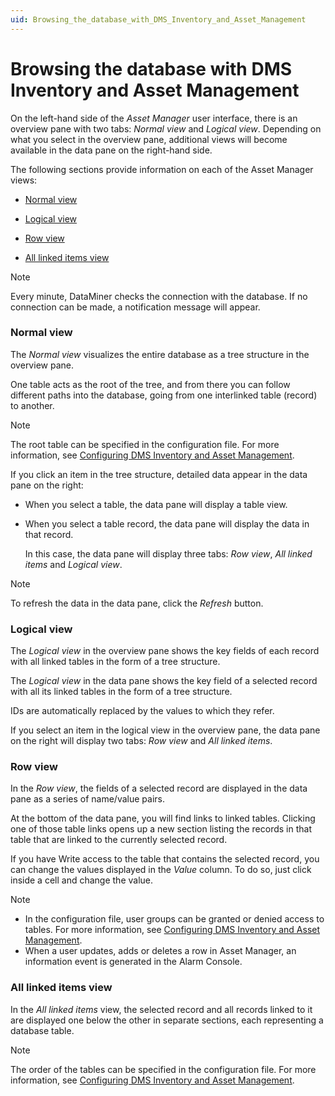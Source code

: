 ```yaml
---
uid: Browsing_the_database_with_DMS_Inventory_and_Asset_Management
---
```


# Browsing the database with DMS Inventory and Asset Management

On the left-hand side of the *Asset Manager* user interface, there is an overview pane with two tabs: *Normal view* and *Logical view*. Depending on what you select in the overview pane, additional views will become available in the data pane on the right-hand side.

The following sections provide information on each of the Asset Manager views:

- [Normal view](#normal-view)

- [Logical view](#logical-view)

- [Row view](#row-view)

- [All linked items view](#all-linked-items-view)

> [!NOTE]
> Every minute, DataMiner checks the connection with the database. If no connection can be made, a notification message will appear.

### Normal view

The *Normal view* visualizes the entire database as a tree structure in the overview pane.

One table acts as the root of the tree, and from there you can follow different paths into the database, going from one interlinked table (record) to another.

> [!NOTE]
> The root table can be specified in the configuration file. For more information, see [Configuring DMS Inventory and Asset Management](Configuring_DMS_Inventory_and_Asset_Management.md).

If you click an item in the tree structure, detailed data appear in the data pane on the right:

- When you select a table, the data pane will display a table view.

- When you select a table record, the data pane will display the data in that record.

    In this case, the data pane will display three tabs: *Row view*, *All linked items* and *Logical view*.

> [!NOTE]
> To refresh the data in the data pane, click the *Refresh* button.

### Logical view

The *Logical view* in the overview pane shows the key fields of each record with all linked tables in the form of a tree structure.

The *Logical view* in the data pane shows the key field of a selected record with all its linked tables in the form of a tree structure.

IDs are automatically replaced by the values to which they refer.

If you select an item in the logical view in the overview pane, the data pane on the right will display two tabs: *Row view* and *All linked items*.

### Row view

In the *Row view*, the fields of a selected record are displayed in the data pane as a series of name/value pairs.

At the bottom of the data pane, you will find links to linked tables. Clicking one of those table links opens up a new section listing the records in that table that are linked to the currently selected record.

If you have Write access to the table that contains the selected record, you can change the values displayed in the *Value* column. To do so, just click inside a cell and change the value.

> [!NOTE]
> - In the configuration file, user groups can be granted or denied access to tables. For more information, see [Configuring DMS Inventory and Asset Management](Configuring_DMS_Inventory_and_Asset_Management.md).
> - When a user updates, adds or deletes a row in Asset Manager, an information event is generated in the Alarm Console.

### All linked items view

In the *All linked items* view, the selected record and all records linked to it are displayed one below the other in separate sections, each representing a database table.

> [!NOTE]
> The order of the tables can be specified in the configuration file. For more information, see [Configuring DMS Inventory and Asset Management](Configuring_DMS_Inventory_and_Asset_Management.md).
>
